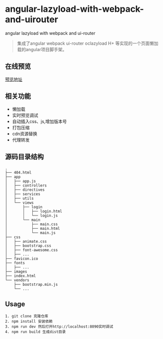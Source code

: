 # angular-lazyload-with-webpack-and-uirouter
angular lazyload with webpack and ui-router

> 集成了angular webpack ui-router oclazyload H+ 等实现的一个页面懒加载的angular项目脚手架。

## 在线预览
[预览地址](http://wandergis.com/angular-lazyload-with-webpack-and-uirouter/dist/#/login)

## 相关功能
- 懒加载
- 实时预览调试
- 自动插入css、js,增加版本号
- 打包压缩
- cdn资源替换
- 代理转发

## 源码目录结构
    .
    ├── 404.html
    ├── app
    │   ├── app.js
    │   ├── controllers
    │   ├── directives
    │   ├── services
    │   ├── utils
    │   └── views
    │       ├── login
    │       │   ├── login.html
    │       │   └── login.js
    │       └── main
    │           ├── main.css
    │           ├── main.html
    │           └── main.js
    ├── css
    │   ├── animate.css
    │   ├── bootstrap.css
    │   ├── font-awesome.css
    │   ├── ...
    ├── favicon.ico
    ├── fonts
    │   ├── ...
    ├── images
    ├── index.html
    └── vendors
        ├── bootstrap.min.js
        └── ...

## Usage

    1. git clone 克隆仓库
    2. npm install 安装依赖
    3. npm run dev 然后打开http://localhost:8090实时调试
    4. npm run build 生成dist目录

